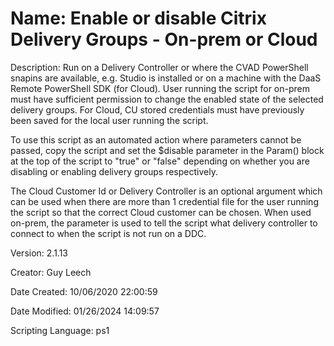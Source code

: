 ﻿# Name: Enable or disable Citrix Delivery Groups - On-prem or Cloud

Description: Run on a Delivery Controller or where the CVAD PowerShell snapins are available, e.g. Studio is installed or on a machine with the DaaS Remote PowerShell SDK (for Cloud). User running the script for on-prem must have sufficient permission to change the enabled state of the selected delivery groups. For Cloud, CU stored credentials must have previously been saved for the local user running the script.

To use this script as an automated action where parameters cannot be passed, copy the script and set the $disable parameter in the Param() block at the top of the script to "true" or "false" depending on whether you are disabling or enabling delivery groups respectively.

The Cloud Customer Id or Delivery Controller is an optional argument which can be used when there are more than 1 credential file for the user running the script so that the correct Cloud customer can be chosen. When used on-prem, the parameter is used to tell the script what delivery controller to connect to when the script is not run on a DDC.

Version: 2.1.13

Creator: Guy Leech

Date Created: 10/06/2020 22:00:59

Date Modified: 01/26/2024 14:09:57

Scripting Language: ps1


